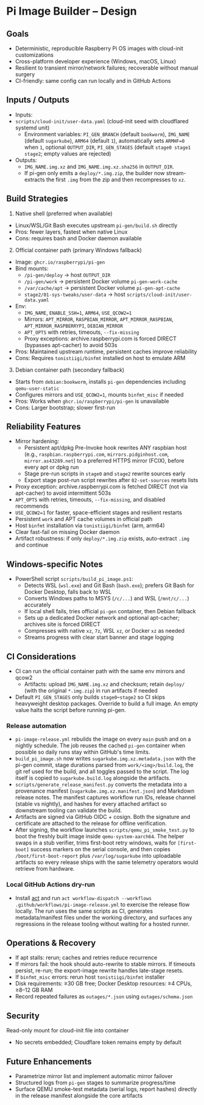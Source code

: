 # Pi Image Builder – Design

## Goals
- Deterministic, reproducible Raspberry Pi OS images with cloud-init customizations
- Cross-platform developer experience (Windows, macOS, Linux)
- Resilient to transient mirror/network failures; recoverable without manual surgery
- CI-friendly: same config can run locally and in GitHub Actions

## Inputs / Outputs
- Inputs:
- `scripts/cloud-init/user-data.yaml` (cloud-init seed with cloudflared systemd unit)
  - Environment variables:
    `PI_GEN_BRANCH` (default `bookworm`),
    `IMG_NAME` (default `sugarkube`),
    `ARM64` (default `1`), automatically sets `ARMHF=0` when `1`,
    optional `OUTPUT_DIR`,
    `PI_GEN_STAGES` (default `stage0 stage1 stage2`; empty values are rejected)
- Outputs:
  - `IMG_NAME.img.xz` and `IMG_NAME.img.xz.sha256` in `OUTPUT_DIR`.
  - If pi-gen only emits a `deploy/*.img.zip`, the builder now stream-extracts
    the first `.img` from the zip and then recompresses to `xz`.

## Build Strategies

1) Native shell (preferred when available)
- Linux/WSL/Git Bash executes upstream `pi-gen/build.sh` directly
- Pros: fewer layers, fastest when native Linux
- Cons: requires bash and Docker daemon available

2) Official container path (primary Windows fallback)
- Image: `ghcr.io/raspberrypi/pi-gen`
- Bind mounts:
  - `/pi-gen/deploy` → host `OUTPUT_DIR`
  - `/pi-gen/work` → persistent Docker volume `pi-gen-work-cache`
  - `/var/cache/apt` → persistent Docker volume `pi-gen-apt-cache`
  - `stage2/01-sys-tweaks/user-data` → host `scripts/cloud-init/user-data.yaml`
- Env:
  - `IMG_NAME`, `ENABLE_SSH=1`, `ARM64`, `USE_QCOW2=1`
  - Mirrors: `APT_MIRROR`, `RASPBIAN_MIRROR`, `APT_MIRROR_RASPBIAN`, `APT_MIRROR_RASPBERRYPI`, `DEBIAN_MIRROR`
  - `APT_OPTS` with retries, timeouts, `--fix-missing`
  - Proxy exceptions: archive.raspberrypi.com is forced DIRECT (bypasses apt-cacher) to avoid 503s
- Pros: Maintained upstream runtime, persistent caches improve reliability
- Cons: Requires `tonistiigi/binfmt` installed on host to emulate ARM

3) Debian container path (secondary fallback)
- Starts from `debian:bookworm`, installs `pi-gen` dependencies including `qemu-user-static`
- Configures mirrors and `USE_QCOW2=1`, mounts `binfmt_misc` if needed
- Pros: Works when `ghcr.io/raspberrypi/pi-gen` is unavailable
- Cons: Larger bootstrap; slower first-run

## Reliability Features
- Mirror hardening:
  - Persistent apt/dpkg Pre-Invoke hook rewrites ANY raspbian host
    (e.g., `raspbian.raspberrypi.com`, `mirrors.pidginhost.com`, `mirror.as43289.net`)
    to a preferred HTTPS mirror (FCIX), before every apt or dpkg run
  - Stage pre-run scripts in `stage0` and `stage2` rewrite sources early
  - Export stage post-run script rewrites after `02-set-sources` resets lists
- Proxy exception: archive.raspberrypi.com is fetched DIRECT (not via apt-cacher) to avoid intermittent 503s
- `APT_OPTS` with retries, timeouts, `--fix-missing`, and disabled recommends
- `USE_QCOW2=1` for faster, space-efficient stages and resilient restarts
- Persistent `work` and APT cache volumes in official path
- Host `binfmt` installation via `tonistiigi/binfmt` (arm, arm64)
- Clear fast-fail on missing Docker daemon
- Artifact robustness: if only `deploy/*.img.zip` exists, auto-extract `.img` and continue

## Windows-specific Notes
- PowerShell script `scripts/build_pi_image.ps1`:
  - Detects WSL (`wsl.exe`) and Git Bash (`bash.exe`); prefers Git Bash for
    Docker Desktop, falls back to WSL
  - Converts Windows paths to MSYS (`/c/...`) and WSL (`/mnt/c/...`) accurately
  - If local shell fails, tries official `pi-gen` container, then Debian fallback
  - Sets up a dedicated Docker network and optional apt-cacher; archives site is forced DIRECT
  - Compresses with native `xz`, `7z`, WSL `xz`, or Docker `xz` as needed
  - Streams progress with clear start banner and stage logging

## CI Considerations
- CI can run the official container path with the same env mirrors and qcow2
  - Artifacts: upload `IMG_NAME.img.xz` and checksum; retain `deploy/` (with the
    original `*.img.zip`) in run artifacts if needed
- Default `PI_GEN_STAGES` only builds `stage0`–`stage2` so CI skips heavyweight desktop
  packages. Override to build a full image. An empty value halts the script before
  running pi-gen.

### Release automation
- `pi-image-release.yml` rebuilds the image on every `main` push and on a nightly
  schedule. The job reuses the cached `pi-gen` container when possible so daily runs
  stay within GitHub's time limits.
- `build_pi_image.sh` now writes `sugarkube.img.xz.metadata.json` with the pi-gen
  commit, stage durations parsed from `work/<img>/build.log`, the git ref used for
  the build, and all toggles passed to the script. The log itself is copied to
  `sugarkube.build.log` alongside the artifacts.
- `scripts/generate_release_manifest.py` converts the metadata into a
  provenance manifest (`sugarkube.img.xz.manifest.json`) and Markdown release notes.
  The manifest captures workflow run IDs, release channel (stable vs nightly), and
  hashes for every attached artifact so downstream tooling can validate the build.
- Artifacts are signed via GitHub OIDC + cosign. Both the signature and certificate
  are attached to the release for offline verification.
- After signing, the workflow launches `scripts/qemu_pi_smoke_test.py` to boot the
  freshly built image inside `qemu-system-aarch64`. The helper swaps in a stub
  verifier, trims first-boot retry windows, waits for `[first-boot]` success markers
  on the serial console, and then copies `/boot/first-boot-report` plus
  `/var/log/sugarkube` into uploadable artifacts so every release ships with the
  same telemetry operators would retrieve from hardware.

### Local GitHub Actions dry-run
- Install [act](https://github.com/nektos/act) and run `act workflow-dispatch --workflows
  .github/workflows/pi-image-release.yml` to exercise the release flow locally. The run
  uses the same scripts as CI, generates metadata/manifest files under the working
  directory, and surfaces any regressions in the release tooling without waiting for a
  hosted runner.

## Operations & Recovery
- If apt stalls: rerun; caches and retries reduce recurrence
- If mirrors fail: the hook should auto-rewrite to stable mirrors. If timeouts persist,
  re-run; the export-image rewrite handles late-stage resets.
- If `binfmt_misc` errors: rerun host `tonistiigi/binfmt` installer
- Disk requirements: ≥30 GB free; Docker Desktop resources: ≥4 CPUs, ≥8–12 GB RAM
- Record repeated failures as `outages/*.json` using `outages/schema.json`

## Security
Read-only mount for cloud-init file into container
- No secrets embedded; Cloudflare token remains empty by default

## Future Enhancements
- Parametrize mirror list and implement automatic mirror failover
- Structured logs from `pi-gen` stages to summarize progress/time
- Surface QEMU smoke-test metadata (serial logs, report hashes) directly in the
  release manifest alongside the core artifacts

